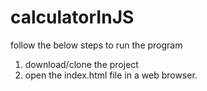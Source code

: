 # calculatorInJS
follow the below steps to run the program
1. download/clone the project
2. open the index.html file in a web browser.
